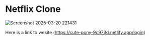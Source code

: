 # Netflix Clone

![Screenshot 2025-03-20 221431](https://github.com/user-attachments/assets/a9d6cd00-4c73-4333-8f08-028e934904ac)

Here is a link to wesite (https://cute-pony-9c973d.netlify.app/login)
